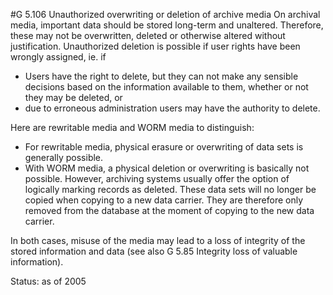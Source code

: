 #G 5.106 Unauthorized overwriting or deletion of archive media
On archival media, important data should be stored long-term and unaltered. Therefore, these may not be overwritten, deleted or otherwise altered without justification. Unauthorized deletion is possible if user rights have been wrongly assigned, ie. if

* Users have the right to delete, but they can not make any sensible decisions based on the information available to them, whether or not they may be deleted, or
* due to erroneous administration users may have the authority to delete.


Here are rewritable media and WORM media to distinguish:

* For rewritable media, physical erasure or overwriting of data sets is generally possible.
* With WORM media, a physical deletion or overwriting is basically not possible. However, archiving systems usually offer the option of logically marking records as deleted. These data sets will no longer be copied when copying to a new data carrier. They are therefore only removed from the database at the moment of copying to the new data carrier.


In both cases, misuse of the media may lead to a loss of integrity of the stored information and data (see also G 5.85 Integrity loss of valuable information).

Status: as of 2005



